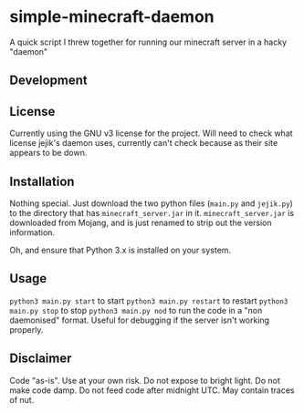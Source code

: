 # simple-minecraft-daemon
A quick script I threw together for running our minecraft server in a hacky "daemon"

## Development



## License
Currently using the GNU v3 license for the project. Will need to check what license jejik's daemon uses, currently can't check because as their site appears to be down.

## Installation

Nothing special. Just download the two python files (`main.py` and `jejik.py`) to the directory that has `minecraft_server.jar` in it. `minecraft_server.jar` is downloaded from Mojang, and is just renamed to strip out the version information.

Oh, and ensure that Python 3.x is installed on your system.

## Usage

`python3 main.py start` to start
`python3 main.py restart` to restart
`python3 main.py stop` to stop
`python3 main.py nod` to run the code in a "non daemonised" format. Useful for debugging if the server isn't working properly.

## Disclaimer

Code "as-is". Use at your own risk. Do not expose to bright light. Do not make code damp. Do not feed code after midnight UTC. May contain traces of nut.